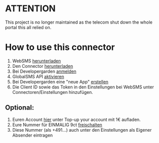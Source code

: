 # ATTENTION
This project is no longer maintained as the telecom shut down the whole portal this all relied on.

# How to use this connector
1. WebSMS [herunterladen](https://play.google.com/store/apps/details?id=de.ub0r.android.websms)
2. Den Connector [herunterladen](https://play.google.com/store/apps/details?id=de.ph1b.dgard)
3. Bei Developergarden [anmelden](https://www.developergarden.com)
4. GlobalSMS API [aktivieren](https://www.developergarden.com/de/mein-konto/api-verwaltung/)
6. Bei Developergarden eine "neue App" [erstellen](https://www.developergarden.com/de/mein-konto/applikationsverwaltung/)
7. Die Client ID sowie das Token in den Einstellungen bei WebSMS unter Connectoren/Einstellungen hinzufügen.

## Optional:
1. Euren Account [hier](https://www.developergarden.com/my-account/account-management/) unter Top-up your account mit 1€ aufladen.
2. Eure Nummer für EINMALIG 9ct 
[freischalten](https://www.developergarden.com/de/mein-konto/api-verwaltung/rufnummernverwaltung/?op[action]=configApi)
3. Diese Nummer (als +491...) auch unter den Einstellungen als Eigener Absender eintragen
